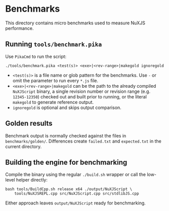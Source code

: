 # Benchmarks

This directory contains micro benchmarks used to measure NuXJS performance.

## Running `tools/benchmark.pika`

Use `PikaCmd` to run the script:

```
./tools/benchmark.pika <test(s)> <exe>|<rev-range>|makegold ignoregold
```

- `<test(s)>` is a file name or glob pattern for the benchmarks.
  Use `-` or omit the parameter to run every `*.js` file.
- `<exe>|<rev-range>|makegold` can be the path to the
  already compiled `NuXJScript` binary, a single revision number or revision range (e.g. `12345-12350`) checked out and built prior to running, or the literal `makegold` to generate reference output.
- `ignoregold` is optional and skips output comparison.

## Golden results

Benchmark output is normally checked against the files in `benchmarks/golden/`.  Differences create `failed.txt` and `expected.txt` in the current directory.

## Building the engine for benchmarking

Compile the binary using the regular `./build.sh` wrapper or call the low-level helper directly:

```
bash tools/BuildCpp.sh release x64 ./output/NuXJScript \
    tools/NuXJSREPL.cpp src/NuXJScript.cpp src/stdlibJS.cpp
```

Either approach leaves `output/NuXJScript` ready for benchmarking.
